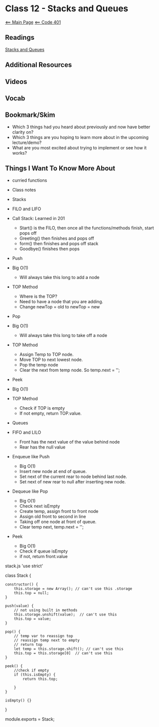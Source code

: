 # Class 12 - Stacks and Queues

[<== Main Page](../README.md)
[<== Code 401](../code401/code401.md)

## Readings

[Stacks and Queues](https://codefellows.github.io/common_curriculum/data_structures_and_algorithms/Code_401/class-10/resources/stacks_and_queues.html)

## Additional Resources

## Videos

## Vocab

## Bookmark/Skim

- Which 3 things had you heard about previously and now have better clarity on?
- Which 3 things are you hoping to learn more about in the upcoming lecture/demo?
- What are you most excited about trying to implement or see how it works?

## Things I Want To Know More About

- curried functions

- Class notes

- Stacks
- FILO and LIFO

- Call Stack: Learned in 201
  - Start() is the FILO, then once all the functions/methods finish, start pops off
  - Greeting() then finishes and pops off
  - form() then finishes and pops off stack
  - Goodbye() finishes then pops

- Push 
- Big O(1)
  - Will always take this long to add a node

- TOP Method
  - Where is the TOP?
  - Need to have a node that you are adding.
  - Change newTop = old to newTop = new

- Pop
- Big O(1)
  - Will always take this long to take off a node

- TOP Method
  - Assign Temp to TOP node.
  - Move TOP to next lowest node.
  - Pop the temp node
  - Clear the next from temp node. So temp.next = '';

- Peek
- Big O(1)

- TOP Method
  - Check if TOP is empty
  - If not empty, return TOP.value.

- Queues
- FIFO and LILO
  - Front has the next value of the value behind node
  - Rear has the null value

- Enqueue like Push
  - Big O(1)
  - Insert new node at end of queue.
  - Set next of the current rear to node behind last node. 
  - Set next of new rear to null after inserting new node.

- Dequeue like Pop
  - Big O(1)
  - Check next isEmpty
  - Create temp, assign front to front node
  - Assign old front to second in line
  - Taking off one node at front of queue.
  - Clear temp next, temp.next = '';

- Peek
  - Big O(1)
  - Check if queue isEmpty
  - if not, return front.value


stack.js
'use strict'

class Stack {

    constructor() {
        this.storage = new Array(); // can't use this .storage
        this.top = null;
    }

    push(value) {
        // not using built in methods
        this.storage.unshift(value);  // can't use this
        this.top = value;
    }

    pop() {
        // temp var to reassign top
        // reassign temp next to empty
        // return top
        let temp = this.storage.shift(); // can't use this
        this.top = this.storage[0]  // can't use this
    }

    peek() {
        //check if empty
        if (this.isEmpty) {
            return this.top;

        }
    }

    isEmpty() {}

}

module.exports = Stack;


